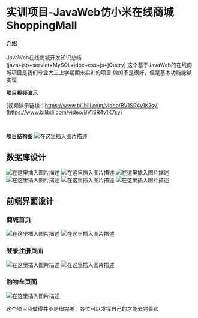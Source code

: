 # 实训项目-JavaWeb仿小米在线商城ShoppingMall

#### 介绍
JavaWeb在线商城开发知识总结(java+jsp+servlet+MySQL+jdbc+css+js+jQuery)
这个基于JavaWeb的在线商城项目是我们专业大三上学期期末实训的项目
做的不是很好，但是基本功能能够实现

**项目视频演示**

[视频演示链接：https://www.bilibili.com/video/BV1SR4y1K7sy](https://www.bilibili.com/video/BV1SR4y1K7sy)

<br>

**项目结构图**
![在这里插入图片描述](https://img-blog.csdnimg.cn/3624ca34aae949218992472801d5e03c.png?x-oss-process=image/watermark,type_d3F5LXplbmhlaQ,shadow_50,text_Q1NETiBAd3VfbGlhbmcwOTE3,size_9,color_FFFFFF,t_70,g_se,x_16#pic_center)

## 数据库设计
![在这里插入图片描述](https://img-blog.csdnimg.cn/fd70583f8725462da314cbfe543d9adc.png#pic_center)
![在这里插入图片描述](https://img-blog.csdnimg.cn/09c9aa4ab30e4e918c93d5bf7c784443.png?x-oss-process=image/watermark,type_d3F5LXplbmhlaQ,shadow_50,text_Q1NETiBAd3VfbGlhbmcwOTE3,size_20,color_FFFFFF,t_70,g_se,x_16#pic_center)
![在这里插入图片描述](https://img-blog.csdnimg.cn/33e9478248894d49ae24a03185df9516.png?x-oss-process=image/watermark,type_d3F5LXplbmhlaQ,shadow_50,text_Q1NETiBAd3VfbGlhbmcwOTE3,size_20,color_FFFFFF,t_70,g_se,x_16#pic_center)
![在这里插入图片描述](https://img-blog.csdnimg.cn/e2af336762934f9082de910f37879184.png#pic_center)
![在这里插入图片描述](https://img-blog.csdnimg.cn/015f260364dd4c07b5445c00088da9ac.png#pic_center)
![在这里插入图片描述](https://img-blog.csdnimg.cn/914bc97e302c4ef4bb8ce8bc50443597.png?x-oss-process=image/watermark,type_d3F5LXplbmhlaQ,shadow_50,text_Q1NETiBAd3VfbGlhbmcwOTE3,size_20,color_FFFFFF,t_70,g_se,x_16#pic_center)

## 前端界面设计
### 商城首页
![在这里插入图片描述](https://img-blog.csdnimg.cn/a6be60438b5f46e4ab64d3024fcda01e.png?x-oss-process=image/watermark,type_d3F5LXplbmhlaQ,shadow_50,text_Q1NETiBAd3VfbGlhbmcwOTE3,size_20,color_FFFFFF,t_70,g_se,x_16#pic_center)
![在这里插入图片描述](https://img-blog.csdnimg.cn/499304b7639f45ff8e09e80d10040cdd.png?x-oss-process=image/watermark,type_d3F5LXplbmhlaQ,shadow_50,text_Q1NETiBAd3VfbGlhbmcwOTE3,size_20,color_FFFFFF,t_70,g_se,x_16#pic_center)

### 登录注册页面
![在这里插入图片描述](https://img-blog.csdnimg.cn/965f6406bd0b4a9db72f780bcffdc7d1.png?x-oss-process=image/watermark,type_d3F5LXplbmhlaQ,shadow_50,text_Q1NETiBAd3VfbGlhbmcwOTE3,size_20,color_FFFFFF,t_70,g_se,x_16#pic_center)
![在这里插入图片描述](https://img-blog.csdnimg.cn/27624b1a2b4a490aac32a9fe01c0ceec.png?x-oss-process=image/watermark,type_d3F5LXplbmhlaQ,shadow_50,text_Q1NETiBAd3VfbGlhbmcwOTE3,size_20,color_FFFFFF,t_70,g_se,x_16#pic_center)

### 购物车页面
![在这里插入图片描述](https://img-blog.csdnimg.cn/d980f75f095c49748d4b4ccde1a63746.png?x-oss-process=image/watermark,type_d3F5LXplbmhlaQ,shadow_50,text_Q1NETiBAd3VfbGlhbmcwOTE3,size_20,color_FFFFFF,t_70,g_se,x_16#pic_center)

这个项目我做得并不是很完美，各位可以发挥自己的才能去完善它